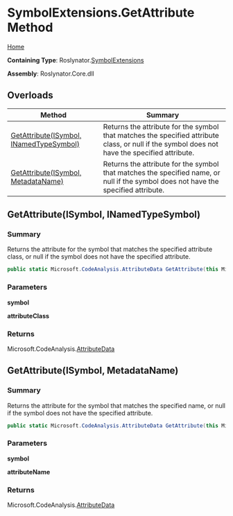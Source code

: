 # SymbolExtensions\.GetAttribute Method

[Home](../../../README.md)

**Containing Type**: Roslynator\.[SymbolExtensions](../README.md)

**Assembly**: Roslynator\.Core\.dll

## Overloads

| Method | Summary |
| ------ | ------- |
| [GetAttribute(ISymbol, INamedTypeSymbol)](#Roslynator_SymbolExtensions_GetAttribute_Microsoft_CodeAnalysis_ISymbol_Microsoft_CodeAnalysis_INamedTypeSymbol_) | Returns the attribute for the symbol that matches the specified attribute class, or null if the symbol does not have the specified attribute\. |
| [GetAttribute(ISymbol, MetadataName)](#Roslynator_SymbolExtensions_GetAttribute_Microsoft_CodeAnalysis_ISymbol_Roslynator_MetadataName__) | Returns the attribute for the symbol that matches the specified name, or null if the symbol does not have the specified attribute\. |

## GetAttribute\(ISymbol, INamedTypeSymbol\) <a name="Roslynator_SymbolExtensions_GetAttribute_Microsoft_CodeAnalysis_ISymbol_Microsoft_CodeAnalysis_INamedTypeSymbol_"></a>

### Summary

Returns the attribute for the symbol that matches the specified attribute class, or null if the symbol does not have the specified attribute\.

```csharp
public static Microsoft.CodeAnalysis.AttributeData GetAttribute(this Microsoft.CodeAnalysis.ISymbol symbol, Microsoft.CodeAnalysis.INamedTypeSymbol attributeClass)
```

### Parameters

**symbol**

**attributeClass**

### Returns

Microsoft\.CodeAnalysis\.[AttributeData](https://docs.microsoft.com/en-us/dotnet/api/microsoft.codeanalysis.attributedata)

## GetAttribute\(ISymbol, MetadataName\) <a name="Roslynator_SymbolExtensions_GetAttribute_Microsoft_CodeAnalysis_ISymbol_Roslynator_MetadataName__"></a>

### Summary

Returns the attribute for the symbol that matches the specified name, or null if the symbol does not have the specified attribute\.

```csharp
public static Microsoft.CodeAnalysis.AttributeData GetAttribute(this Microsoft.CodeAnalysis.ISymbol symbol, in Roslynator.MetadataName attributeName)
```

### Parameters

**symbol**

**attributeName**

### Returns

Microsoft\.CodeAnalysis\.[AttributeData](https://docs.microsoft.com/en-us/dotnet/api/microsoft.codeanalysis.attributedata)

